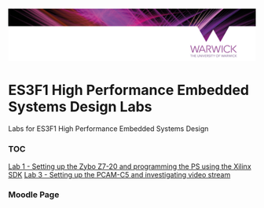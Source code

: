<p align="center"> 
<img src="lab_1/img/banner.png">
</p>

# ES3F1 High Performance Embedded Systems Design Labs
Labs for ES3F1 High Performance Embedded Systems Design

### TOC
[Lab 1 - Setting up the Zybo Z7-20 and programming the PS using the Xilinx SDK](/lab_1)
[Lab 3 - Setting up the PCAM-C5 and investigating video stream](/lab_3)

### Moodle Page

